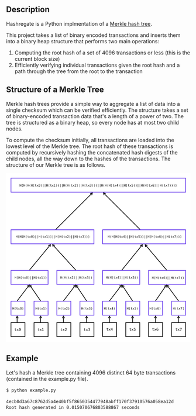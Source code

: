 ## Description
Hashregate is a Python implmentation of a [Merkle hash tree](https://en.wikipedia.org/wiki/Merkle_tree).

This project takes a list of binary encoded transactions and inserts them into a binary heap structure that performs two main operations:
1. Computing the root hash of a set of 4096 transactions or less (this is the current block size)
2. Efficiently verifying individual transactions given the root hash and a path through the tree from the root to the transaction

## Structure of a Merkle Tree
Merkle hash trees provide a simple way to aggregate a list of data into a single checksum which can be verified efficiently. The structure takes a set of binary-encoded transaction data that's a length of a power of two. The tree is structured as a binary heap, so every node has at most two child nodes.

To compute the checksum initially, all transactions are loaded into the lowest level of the Merkle tree. The root hash of these transactions is computed by recursively hashing the concatenated hash digests of the child nodes, all the way down to the hashes of the transactions. The structure of our Merkle tree is as follows.

<img src="images/MerkleStructure.png">

## Example
Let's hash a Merkle tree containing 4096 distinct 64 byte transactions (contained in the example.py file).

```bash
$ python example.py
```
    4ecb0d3a67c8762d5a4e40bf5f8650354477948abff170f37910576a058ea12d
    Root hash generated in 0.015070676803588867 seconds
